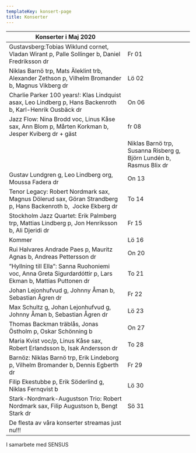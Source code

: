 ```yaml
---
templateKey: konsert-page
title: Konserter
---
```


| Konserter i Maj 2020                                                                                                                                                                         |       |
| -------------------------------------------------------------------------------------------------------------------------------------------------------------------------------------------- | ----- |
|Gustavsberg:Tobias Wiklund cornet, Vladan Wirant p, Palle Sollinger b, Daniel Fredriksson dr|Fr 01|
| Niklas Barnö trp, Mats Äleklint trb, Alexander Zethson p, Vilhelm Bromander b, Magnus Vikberg dr | Lö 02 |
| Charlie Parker 100 years!: Klas Lindquist asax, Leo Lindberg p, Hans Backenroth b, Karl-Henrik Ousbäck dr                                                                                    | On 06 |
|Jazz Flow: Nina Brodd voc, Linus Kåse sax, Ann Blom p, Mårten Korkman b, Jesper Kviberg dr + gäst| fr 08|
                                                                                    | Niklas Barnö trp, Susanna Risberg g, Björn Lundén b, Rasmus Blix dr|Lö 09|
| Gustav Lundgren g, Leo Lindberg org, Moussa Fadera dr                                                                                                                                        | On 13 |
| Tenor Legacy: Robert Nordmark sax, Magnus Dölerud sax, Göran Strandberg p,  Hans Backenroth b,  Jocke Ekberg dr                                                                              | To 14 |
| Stockholm Jazz Quartet: Erik Palmberg trp, Mattias Lindberg p, Jon Henriksson b, Ali Djeridi dr                                                                                              | Fr 15 |
|Kommer| Lö 16|
| Rui Halvares Andrade Paes p, Mauritz Agnas b, Andreas Pettersson dr                                                                                                                          | On 20 |
| ”Hyllning till Ella”: Sanna Ruohoniemi voc, Anna Greta Sigurdardóttir p, Lars Ekman b, Mattias Puttonen dr                                                                                   | To 21|
|Johan Lejonhufvud g, Johnny Åman b, Sebastian Ågren dr|Fr 22|
|Max Schultz g, Johan Lejonhufvud g, Johnny Åman b, Sebastian Ågren dr|Lö 23| 
| Thomas Backman träblås, Jonas Östholm p, Oskar Schönning b                                                                                                                                   | On 27 |
|Maria Kvist voc/p, Linus Kåse sax, Robert Erlandsson b, Isak Andersson dr|To 28|
| Barnöz: Niklas Barnö trp, Erik Lindeborg p, Vilhelm Bromander b, Dennis Egberth dr                                                                                                           | Fr 29 |
|Filip Ekestubbe p, Erik Söderlind g, Niklas Fernqvist b|Lö 30|
| Stark-Nordmark-Augustson Trio: Robert Nordmark sax, Filip Augustson b, Bengt Stark dr                                                                                                        | Sö 31 |
|De flesta av våra konserter streamas just nu!!!|

I samarbete med SENSUS
